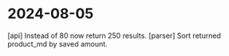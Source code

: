 # 2024-08-05
[api] Instead of 80 now return 250 results.
[parser] Sort returned product_md by saved amount.

